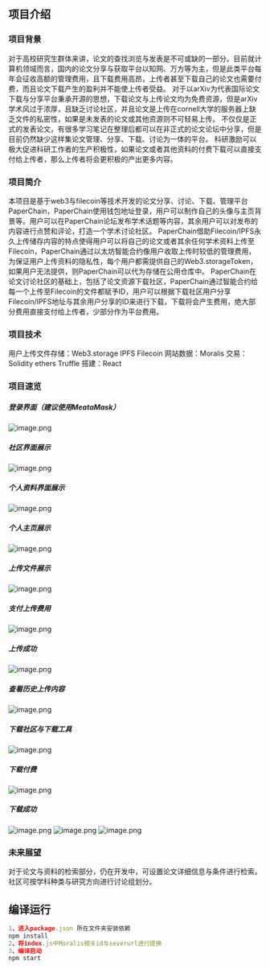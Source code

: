 ## 项目介绍
### 项目背景
  对于高校研究生群体来讲，论文的查找浏览与发表是不可或缺的一部分。目前就计算机领域而言，国内的论文分享与获取平台以知网、万方等为主，但是此类平台每年会征收高额的管理费用，且下载费用高昂，上传者甚至下载自己的论文也需要付费，而且论文下载产生的盈利并不能使上传者受益。
  对于以arXiv为代表国际论文下载与分享平台秉承开源的思想，下载论文与上传论文均为免费资源，但是arXiv学术风过于浓厚，且缺乏讨论社区，并且论文是上传在cornell大学的服务器上缺乏文件的私密性，如果是未发表的论文或其他资源则不可轻易上传。
  不仅仅是正式的发表论文，有很多学习笔记在整理后都可以在非正式的论文论坛中分享，但是目前仍然缺少这样集论文管理、分享、下载、讨论为一体的平台。
  科研激励可以极大促进科研工作者的生产积极性，如果论文或者其他资料的付费下载可以直接支付给上传者，那么上传者将会更积极的产出更多内容。
### 项目简介
  本项目是基于web3与filecoin等技术开发的论文分享、讨论、下载、管理平台PaperChain，PaperChain使用钱包地址登录，用户可以制作自己的头像与主页背景等。用户可以在PaperChain论坛发布学术话题等内容，其余用户可以对发布的内容进行点赞和评论，打造一个学术讨论社区。
  PaperChain借助Filecoin/IPFS永久上传储存内容的特点使得用户可以将自己的论文或者其余任何学术资料上传至Filecoin，PaperChain通过以太坊智能合约像用户收取上传时较低的管理费用，为保证用户上传资料的隐私性，每个用户都需提供自己的Web3.storageToken，如果用户无法提供，则PaperChain可以代为存储在公用仓库中。
  PaperChain在论文讨论社区的基础上，包括了论文资源下载社区，PaperChain通过智能合约给每一个上传至Filecoin的文件都赋予ID，用户可以根据下载社区用户分享Filecoin/IPFS地址与其余用户分享的ID来进行下载，下载将会产生费用，绝大部分费用直接支付给上传者，少部分作为平台费用。
### 项目技术
用户上传文件存储：Web3.storage IPFS Filecoin
网站数据：Moralis
交易：Solidity ethers Truffle
搭建：React 
### 项目速览
##### 登录界面（建议使用MeataMask）
![image.png](https://cdn.nlark.com/yuque/0/2022/png/26756779/1658287823881-0da5c374-1379-40ff-a43b-a00fa1a97ffd.png#clientId=ub2c0a0d2-a0e8-4&crop=0&crop=0&crop=1&crop=1&from=paste&height=422&id=uaaa1bc50&margin=%5Bobject%20Object%5D&name=image.png&originHeight=1428&originWidth=2285&originalType=binary&ratio=1&rotation=0&showTitle=false&size=121048&status=done&style=none&taskId=u88d82ca4-5971-40a9-9a56-a43768f8087&title=&width=676)
##### 社区界面展示
![image.png](https://cdn.nlark.com/yuque/0/2022/png/26756779/1658288149819-dac453bd-291c-48c7-af23-f9f275a68ea3.png#clientId=ub2c0a0d2-a0e8-4&crop=0&crop=0&crop=1&crop=1&from=paste&height=354&id=u54ddc9f8&margin=%5Bobject%20Object%5D&name=image.png&originHeight=1342&originWidth=2443&originalType=binary&ratio=1&rotation=0&showTitle=false&size=648610&status=done&style=none&taskId=u430efedf-0965-4905-896c-c94aa072ded&title=&width=645)
##### 个人资料界面展示
![image.png](https://cdn.nlark.com/yuque/0/2022/png/26756779/1658288226017-435af5ce-c166-4aab-a6ec-3f6450b10b24.png#clientId=ub2c0a0d2-a0e8-4&crop=0&crop=0&crop=1&crop=1&from=paste&height=423&id=u3920082f&margin=%5Bobject%20Object%5D&name=image.png&originHeight=1284&originWidth=1895&originalType=binary&ratio=1&rotation=0&showTitle=false&size=853543&status=done&style=none&taskId=ubd7808d8-fd61-4df9-ae58-67facccc611&title=&width=624)
##### 个人主页展示
![image.png](https://cdn.nlark.com/yuque/0/2022/png/26756779/1658288836436-b530c013-61da-47bf-9ccc-301359376aea.png#clientId=ub2c0a0d2-a0e8-4&crop=0&crop=0&crop=1&crop=1&from=paste&height=394&id=u921d812b&margin=%5Bobject%20Object%5D&name=image.png&originHeight=1291&originWidth=2032&originalType=binary&ratio=1&rotation=0&showTitle=false&size=1178772&status=done&style=none&taskId=u5239bb3e-70e1-47a9-add2-0c3e019ae68&title=&width=620)
##### 上传文件展示
![image.png](https://cdn.nlark.com/yuque/0/2022/png/26756779/1658288993204-2b104680-cb45-4fe3-9143-29b52744d954.png#clientId=ub2c0a0d2-a0e8-4&crop=0&crop=0&crop=1&crop=1&from=paste&height=399&id=uae1de07d&margin=%5Bobject%20Object%5D&name=image.png&originHeight=1310&originWidth=2030&originalType=binary&ratio=1&rotation=0&showTitle=false&size=481063&status=done&style=none&taskId=u2091800e-50e1-4cac-9184-712c784696d&title=&width=619)
##### 支付上传费用
![image.png](https://cdn.nlark.com/yuque/0/2022/png/26756779/1658289037146-ad5881a4-5fbc-4cee-a45c-8087cbce26f2.png#clientId=ub2c0a0d2-a0e8-4&crop=0&crop=0&crop=1&crop=1&from=paste&height=375&id=u62c3924a&margin=%5Bobject%20Object%5D&name=image.png&originHeight=1304&originWidth=2265&originalType=binary&ratio=1&rotation=0&showTitle=false&size=427966&status=done&style=none&taskId=ueadc2b06-d08b-4811-9326-9ddd713af78&title=&width=652)
##### 上传成功
![image.png](https://cdn.nlark.com/yuque/0/2022/png/26756779/1658289125120-f2ddb8ac-eb89-4df9-be9f-4b5b7d9ff0d7.png#clientId=ub2c0a0d2-a0e8-4&crop=0&crop=0&crop=1&crop=1&from=paste&height=309&id=u83fd9feb&margin=%5Bobject%20Object%5D&name=image.png&originHeight=1016&originWidth=2130&originalType=binary&ratio=1&rotation=0&showTitle=false&size=226152&status=done&style=none&taskId=u5b54dc38-4522-4fa7-a465-aa5ee9412cc&title=&width=647)
##### 查看历史上传内容
![image.png](https://cdn.nlark.com/yuque/0/2022/png/26756779/1658289166912-45646cf4-06df-42ce-95e1-63dbe24d3486.png#clientId=ub2c0a0d2-a0e8-4&crop=0&crop=0&crop=1&crop=1&from=paste&height=522&id=uad7719d4&margin=%5Bobject%20Object%5D&name=image.png&originHeight=1288&originWidth=1651&originalType=binary&ratio=1&rotation=0&showTitle=false&size=602176&status=done&style=none&taskId=u4ea488c6-d103-48d1-870d-d4734521b9d&title=&width=669)
##### 下载社区与下载工具
![image.png](https://cdn.nlark.com/yuque/0/2022/png/26756779/1658289826964-a2700928-b684-4817-8f82-48f3a3ab162c.png#clientId=ub2c0a0d2-a0e8-4&crop=0&crop=0&crop=1&crop=1&from=paste&height=391&id=ua5647fc3&margin=%5Bobject%20Object%5D&name=image.png&originHeight=1324&originWidth=2258&originalType=binary&ratio=1&rotation=0&showTitle=false&size=509657&status=done&style=none&taskId=uc52acb72-88e8-4866-a379-9b9671e1294&title=&width=667)
##### 下载付费
![image.png](https://cdn.nlark.com/yuque/0/2022/png/26756779/1658289904230-4eb9ea25-50b4-4f30-b727-d060dc0957d1.png#clientId=ub2c0a0d2-a0e8-4&crop=0&crop=0&crop=1&crop=1&from=paste&height=377&id=ub8eee6f5&margin=%5Bobject%20Object%5D&name=image.png&originHeight=1276&originWidth=2296&originalType=binary&ratio=1&rotation=0&showTitle=false&size=460650&status=done&style=none&taskId=u89912af3-73c8-4303-8754-b5d84c7c3f8&title=&width=678)
##### 下载成功
![image.png](https://cdn.nlark.com/yuque/0/2022/png/26756779/1658289965409-21b5d839-e6ce-4fcd-9062-5ec4d759ce14.png#clientId=ub2c0a0d2-a0e8-4&crop=0&crop=0&crop=1&crop=1&from=paste&height=462&id=u250d8ce5&margin=%5Bobject%20Object%5D&name=image.png&originHeight=1274&originWidth=1888&originalType=binary&ratio=1&rotation=0&showTitle=false&size=448957&status=done&style=none&taskId=u17785eea-6b23-4204-ac35-16bab239dae&title=&width=685)
![image.png](https://cdn.nlark.com/yuque/0/2022/png/26756779/1658289984501-71476849-a91c-4ade-85dd-e5e230f8fc60.png#clientId=ub2c0a0d2-a0e8-4&crop=0&crop=0&crop=1&crop=1&from=paste&height=384&id=u64777301&margin=%5Bobject%20Object%5D&name=image.png&originHeight=930&originWidth=1641&originalType=binary&ratio=1&rotation=0&showTitle=false&size=92918&status=done&style=none&taskId=uac944d14-4e7b-4e71-b9a7-c523b37bc82&title=&width=677)
![image.png](https://cdn.nlark.com/yuque/0/2022/png/26756779/1658290018806-878789f3-3651-4fc7-b9bf-4b557bbcc273.png#clientId=ub2c0a0d2-a0e8-4&crop=0&crop=0&crop=1&crop=1&from=paste&height=354&id=u368fdf54&margin=%5Bobject%20Object%5D&name=image.png&originHeight=731&originWidth=637&originalType=binary&ratio=1&rotation=0&showTitle=false&size=43331&status=done&style=none&taskId=u00cd1b9b-37ed-4d6e-9616-0ab18f6f9b6&title=&width=308.8484848484849)


### 未来展望
对于论文与资料的检索部分，仍在开发中，可设置论文详细信息与条件进行检索。
社区可按学科种类与研究方向进行讨论组划分。
## 编译运行
```javascript
1、进入package.json 所在文件夹安装依赖
npm install 
2、将index.js中Moralis相关id与severurl进行提换
3、编译启动
npm start
```
